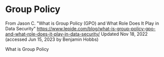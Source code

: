 # Group Policy
From Jason C. "What is Group Policy (GPO) and What Role Does It Play in Data Security" https://www.lepide.com/blog/what-is-group-policy-gpo-and-what-role-does-it-play-in-data-security/ Updated Nov 18, 2022 (accessed Jun 15, 2023 by Benjamin Hobbs)

What is Group Policy